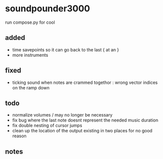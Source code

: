 # soundpounder3000

run compose.py for cool

## added

- time savepoints so it can go back to the last { at an }
- more instruments

## fixed

- ticking sound when notes are crammed togethor : wrong vector indices on the ramp down

## todo

- normalize volumes / may no longer be necessary
- fix bug where the last note doesnt represent the needed music duration
- fix double nesting of cursor jumps
- clean up the location of the output existing in two places for no good reason

## notes
